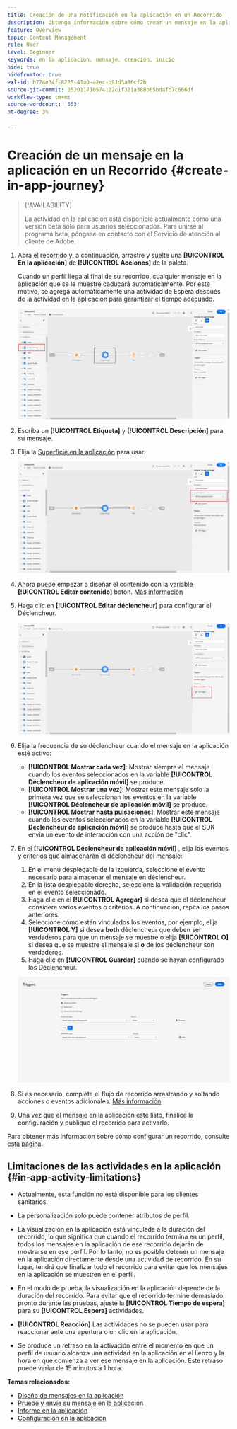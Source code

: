 ```yaml
---
title: Creación de una notificación en la aplicación en un Recorrido
description: Obtenga información sobre cómo crear un mensaje en la aplicación en Journey Optimizer
feature: Overview
topic: Content Management
role: User
level: Beginner
keywords: en la aplicación, mensaje, creación, inicio
hide: true
hidefromtoc: true
exl-id: b774e34f-8225-41a0-a2ec-b91d3a86cf2b
source-git-commit: 252011710574122c1f321a388b65bdafb7c666df
workflow-type: tm+mt
source-wordcount: '553'
ht-degree: 3%

---
```


# Creación de un mensaje en la aplicación en un Recorrido {#create-in-app-journey}

>[!AVAILABILITY]
>
>La actividad en la aplicación está disponible actualmente como una versión beta solo para usuarios seleccionados. Para unirse al programa beta, póngase en contacto con el Servicio de atención al cliente de Adobe.

1. Abra el recorrido y, a continuación, arrastre y suelte una **[!UICONTROL En la aplicación]** de **[!UICONTROL Acciones]** de la paleta.

   Cuando un perfil llega al final de su recorrido, cualquier mensaje en la aplicación que se le muestre caducará automáticamente. Por este motivo, se agrega automáticamente una actividad de Espera después de la actividad en la aplicación para garantizar el tiempo adecuado.

   ![](assets/in_app_journey_1.png)

1. Escriba un **[!UICONTROL Etiqueta]** y **[!UICONTROL Descripción]** para su mensaje.

1. Elija la [Superficie en la aplicación](inapp-configuration.md) para usar.

   ![](assets/in_app_journey_2.png)

1. Ahora puede empezar a diseñar el contenido con la variable **[!UICONTROL Editar contenido]** botón. [Más información](design-in-app.md)

1. Haga clic en **[!UICONTROL Editar déclencheur]** para configurar el Déclencheur.

   ![](assets/in_app_journey_4.png)

1. Elija la frecuencia de su déclencheur cuando el mensaje en la aplicación esté activo:

   * **[!UICONTROL Mostrar cada vez]**: Mostrar siempre el mensaje cuando los eventos seleccionados en la variable **[!UICONTROL Déclencheur de aplicación móvil]** se produce.
   * **[!UICONTROL Mostrar una vez]**: Mostrar este mensaje solo la primera vez que se seleccionan los eventos en la variable **[!UICONTROL Déclencheur de aplicación móvil]** se produce.
   * **[!UICONTROL Mostrar hasta pulsaciones]**: Mostrar este mensaje cuando los eventos seleccionados en la variable **[!UICONTROL Déclencheur de aplicación móvil]** se produce hasta que el SDK envía un evento de interacción con una acción de &quot;clic&quot;.

1. En el **[!UICONTROL Déclencheur de aplicación móvil]** , elija los eventos y criterios que almacenarán el déclencheur del mensaje:

   1. En el menú desplegable de la izquierda, seleccione el evento necesario para almacenar el mensaje en déclencheur.
   1. En la lista desplegable derecha, seleccione la validación requerida en el evento seleccionado.
   1. Haga clic en el **[!UICONTROL Agregar]** si desea que el déclencheur considere varios eventos o criterios. A continuación, repita los pasos anteriores.
   1. Seleccione cómo están vinculados los eventos, por ejemplo, elija **[!UICONTROL Y]** si desea **both** déclencheur que deben ser verdaderos para que un mensaje se muestre o elija **[!UICONTROL O]** si desea que se muestre el mensaje si **o** de los déclencheur son verdaderos.
   1. Haga clic en **[!UICONTROL Guardar]** cuando se hayan configurado los Déclencheur.

   ![](assets/in_app_journey_3.png)

1. Si es necesario, complete el flujo de recorrido arrastrando y soltando acciones o eventos adicionales. [Más información](../building-journeys/about-journey-activities.md)

1. Una vez que el mensaje en la aplicación esté listo, finalice la configuración y publique el recorrido para activarlo.

Para obtener más información sobre cómo configurar un recorrido, consulte [esta página](../building-journeys/journey-gs.md).

## Limitaciones de las actividades en la aplicación {#in-app-activity-limitations}

* Actualmente, esta función no está disponible para los clientes sanitarios.

* La personalización solo puede contener atributos de perfil.

* La visualización en la aplicación está vinculada a la duración del recorrido, lo que significa que cuando el recorrido termina en un perfil, todos los mensajes en la aplicación de ese recorrido dejarán de mostrarse en ese perfil.  Por lo tanto, no es posible detener un mensaje en la aplicación directamente desde una actividad de recorrido. En su lugar, tendrá que finalizar todo el recorrido para evitar que los mensajes en la aplicación se muestren en el perfil.

* En el modo de prueba, la visualización en la aplicación depende de la duración del recorrido. Para evitar que el recorrido termine demasiado pronto durante las pruebas, ajuste la **[!UICONTROL Tiempo de espera]** para su **[!UICONTROL Espera]** actividades.

* **[!UICONTROL Reacción]** Las actividades no se pueden usar para reaccionar ante una apertura o un clic en la aplicación.

* Se produce un retraso en la activación entre el momento en que un perfil de usuario alcanza una actividad en la aplicación en el lienzo y la hora en que comienza a ver ese mensaje en la aplicación. Este retraso puede variar de 15 minutos a 1 hora.

**Temas relacionados:**

* [Diseño de mensajes en la aplicación](design-in-app.md)
* [Pruebe y envíe su mensaje en la aplicación](send-in-app.md)
* [Informe en la aplicación](../reports/campaign-global-report.md#inapp-report)
* [Configuración en la aplicación](inapp-configuration.md)
